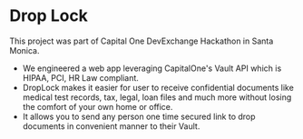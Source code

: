 # Drop Lock 
This project was part of Capital One DevExchange Hackathon in Santa Monica. 
- We engineered a web app leveraging CapitalOne's Vault API which is HIPAA, PCI, HR Law compliant. 
- DropLock makes it easier for user to receive confidential documents like medical test records, tax, legal, loan files and much more without losing the comfort of your own home or office.
- It allows you to send any person one time secured link to drop documents in convenient manner to their Vault.
